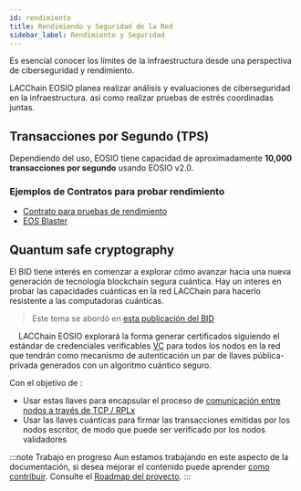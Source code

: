 ```yaml
---
id: rendimiento
title: Rendimiendo y Seguridad de la Red
sidebar_label: Rendimiento y Seguridad
---
```


Es esencial conocer los límites de la infraestructura desde una perspectiva de ciberseguridad y rendimiento.

LACChain EOSIO planea realizar análisis y evaluaciones de ciberseguridad en la infraestructura. asi como realizar pruebas de estrés coordinadas juntas.

## Transacciones por Segundo (TPS)
Dependiendo del uso, EOSIO tiene capacidad de aproximadamente **10,000 transacciones por segundo** usando EOSIO v2.0.

### Ejemplos de Contratos para probar rendimiento

- [Contrato para pruebas de rendimiento](https://github.com/CryptoLions/TxShooterContract)
- [EOS Blaster](https://github.com/michaeljyeates/eos-blaster)


## Quantum safe cryptography
 
 El BID tiene interés en comenzar a explorar cómo avanzar hacia una nueva generación de tecnología blockchain segura cuántica. Hay un interes en  probar las capacidades cuánticas en la red LACChain para hacerlo resistente a las computadoras cuánticas. 

 >  Este tema se abordó en [esta publicación del BID](https://publications.iadb.org/es/tecnologias-cuanticas-una-oportunidad-transversal-e-interdisciplinar-para-la-transformacion-digital)

   
LACChain EOSIO explorará la forma generar certificados siguiendo el estándar de credenciales verificables [VC](https://www.w3.org/TR/vc-data-model/) para todos los nodos en la red que tendrán como mecanismo de autenticación un par de llaves pública-privada generados con un algoritmo cuántico seguro.

Con el objetivo de :

- Usar estas llaves para encapsular el proceso de [comunicación entre nodos a través de TCP / RPLx](https://github.com/lacchain/besu-network/blob/master/TOPOLOGY_AND_ARCHITECTURE.md)
-  Usar las llaves cuánticas para firmar las transacciones emitidas por los nodos escritor, de modo que puede ser verificado por los nodos validadores

:::note Trabajo en progreso
Aun estamos trabajando en este aspecto de la documentación, si desea mejorar el contenido puede aprender [como contribuir](../guias/contribuir). Consulte el [Roadmap del proyecto](./roadmap).
:::